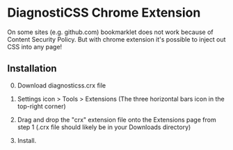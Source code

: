 # DiagnostiCSS Chrome Extension

On some sites (e.g. github.com) bookmarklet does not work because of Content Security Policy. But with chrome extension it's possible to inject out CSS into any page!

## Installation

0. Download diagnosticss.crx file

1. Settings icon > Tools > Extensions (The three horizontal bars icon in the top-right corner)

2. Drag and drop the "crx" extension file onto the Extensions page from step 1 (.crx file should likely be in your Downloads directory)

3. Install.

